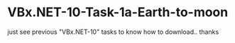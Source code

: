 # VBx.NET-10-Task-1a-Earth-to-moon

just see previous "VBx.NET-10" tasks to know how to download.. thanks
